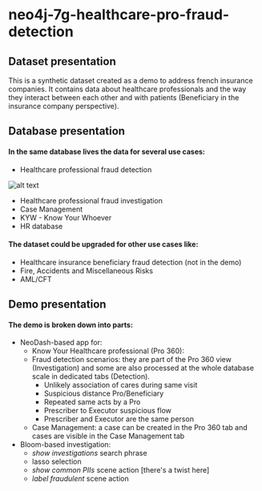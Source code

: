 # neo4j-7g-healthcare-pro-fraud-detection

## Dataset presentation

This is a synthetic dataset created as a demo to address french insurance companies.
It contains data about healthcare professionals and the way they interact between each other and with patients (Beneficiary in the insurance company perspective).

## Database presentation

#### In the same database lives the data for several use cases:

- Healthcare professional fraud detection

![alt text](https://github.com/halftermeyer/neo4j-7g-healthcare-pro-fraud-detection/blob/main/media/image.jpg?raw=true)

- Healthcare professional fraud investigation
- Case Management
- KYW - Know Your Whoever
- HR database

#### The dataset could be upgraded for other use cases like:

- Healthcare insurance beneficiary fraud detection (not in the demo)
- Fire, Accidents and Miscellaneous Risks
- AML/CFT

## Demo presentation
#### The demo is broken down into parts:
- NeoDash-based app for:
  - Know Your Healthcare professional (Pro 360):
  - Fraud detection scenarios: they are part of the Pro 360 view (Investigation) and some are also processed at the whole database scale in dedicated tabs (Detection).
    - Unlikely association of cares during same visit 
    - Suspicious distance Pro/Beneficiary
    - Repeated same acts by a Pro
    - Prescriber to Executor suspicious flow
    - Prescriber and Executor are the same person
  - Case Management: a case can be created in the Pro 360 tab and cases are visible in the Case Management tab
- Bloom-based investigation:
  - *show investigations* search phrase
  - lasso selection
  - *show common PIIs* scene action [there's a twist here]
  - *label fraudulent* scene action